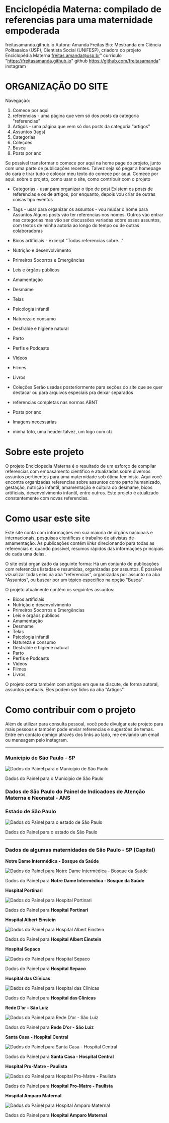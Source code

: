 # Enciclopédia Materna: compilado de referencias para uma maternidade empoderada
freitasamanda.github.io
Autora: Amanda Freitas
Bio: Mestranda em Ciência Polítaaaica (USP), Cientista Social (UNIFESP), criadora do projeto Enciclopédia Materna
freitas.amanda@usp.br"
curriculo "https://freitasamanda.github.io"
github https://github.com/freitasamanda"
instagram

# ORGANIZAÇÃO DO SITE
Navegação:
1. Comece por aqui
2. referencias - uma página que vem só dos posts da categoria "referencias"
3. Artigos - uma página que vem só dos posts da categoria "artigos"
4. Assuntos (tags)
5. Categorias
6. Coleções
7. Busca
8. Posts por ano

Se possível transformar o comece por aqui na home page do projeto, junto com uma parte de publicações recentes. Talvez seja só pegar a homepage do cara e tirar tudo e colocar meu texto do comece por aqui.
Comece por aqui: sobre o projeto, como usar o site, como contribuir com o projeto


- Categorias - usar para organizar o tipo de post
Existem os posts de referencias e os de artigos, por enquanto, depois vou criar de outras coisas tipo eventos

- Tags - usar para organizar os assuntos - vou mudar o nome para Assuntos
Alguns posts vão ter referencias nos nomes. Outros vão entrar nas categorias mas vão ser discussões variadas sobre esses assuntos, com textos de minha autoria ao longo do tempo ou de outras colaboradoras

- Bicos artificiais - excerpt "Todas referencias sobre..."
- Nutrição e desenvolvimento
- Primeiros Socorros e Emergências
- Leis e órgãos públicos
- Amamentação
- Desmame
- Telas
- Psicologia infantil
- Natureza e consumo
- Desfralde e higiene natural
- Parto
- Perfis e Podcasts
- Vídeos
- Filmes
- Livros

- Coleções
Serão usadas posteriormente para seções do site que se quer destacar ou para arquivos especiais pra deixar separados
- referencias completas nas normas ABNT

- Posts por ano

- Imagens necessárias
- minha foto, uma header talvez, um logo com ctz

# Sobre este projeto
O projeto Enciclopédia Materna é o resultado de um esforço de compilar referencias com embasamento científico e atualizadas sobre diversos assuntos pertinentes para uma maternidade sob ótima feminista. Aqui você encontra organizadas referencias sobre assuntos como parto humanizado, gestação, nutrição infantil, amamentação e cultura do desmame, bicos artificiais, desenvolvimento infantil, entre outros. Este projeto é atualizado constantemente com novas referencias.

# Como usar este site

Este site conta com informações em sua maioria de órgãos nacionais e internacionais, pesquisas científicas e trabalho de ativistas de amamentação. As publicações contém *links* direcionando para todas as referencias e, quando possível, resumos rápidos das informações principais de cada uma delas.

O site está organizado da seguinte forma: Há um conjunto de publicações com referencias listadas e resumidas, organizadas por assuntos. É possível vizualizar todas elas na aba "referencias", organizadas por assunto na aba "Assuntos", ou buscar por um tópico específico na opção "Busca".

O projeto atualmente contém os seguintes assuntos:
- Bicos artificiais
- Nutrição e desenvolvimento
- Primeiros Socorros e Emergências
- Leis e órgãos públicos
- Amamentação
- Desmame
- Telas
- Psicologia infantil
- Natureza e consumo
- Desfralde e higiene natural
- Parto
- Perfis e Podcasts
- Vídeos
- Filmes
- Livros

O projeto conta também com artigos em que se discute, de forma autoral, assuntos pontuais. Eles podem ser lidos na aba "Artigos".

# Como contribuir com o projeto

Além de utilizar para consulta pessoal, você pode divulgar este projeto para mais pessoas e também pode enviar referencias e sugestões de temas. Entre em contato comigo através dos links ao lado, me enviando um email ou mensagem pelo instagram.

---

### Município de São Paulo - SP

![Dados do Painel para o Município de São Paulo](Apostila%20da%20Alice%20a0b37e93ae4b4119ba29343085ea3938/Untitled%206.png)

Dados do Painel para o Município de São Paulo

### Dados de São Paulo do Painel de Indicadoes de Atenção Materna e Neonatal - ANS

### Estado de São Paulo

![Dados do Painel para o estado de São Paulo](Apostila%20da%20Alice%20a0b37e93ae4b4119ba29343085ea3938/Untitled%207.png)

Dados do Painel para o estado de São Paulo

---

### Dados de algumas maternidades de São Paulo - SP (Capital)

**Notre Dame Intermédica - Bosque da Saúde**

![Dados do Painel para **Notre Dame Intermédica - Bosque da Saúde**](Apostila%20da%20Alice%20a0b37e93ae4b4119ba29343085ea3938/Untitled%208.png)

Dados do Painel para **Notre Dame Intermédica - Bosque da Saúde**

******Hospital Portinari******

![Dados do Painel para ******Hospital Portinari******](Apostila%20da%20Alice%20a0b37e93ae4b4119ba29343085ea3938/Untitled%209.png)

Dados do Painel para ******Hospital Portinari******

**Hospital Albert Einstein**

![Dados do Painel para **Hospital Albert Einstein**](Apostila%20da%20Alice%20a0b37e93ae4b4119ba29343085ea3938/Untitled%2010.png)

Dados do Painel para **Hospital Albert Einstein**

******************************Hospital Sepaco******************************

![Dados do Painel para ******************************Hospital Sepaco******************************](Apostila%20da%20Alice%20a0b37e93ae4b4119ba29343085ea3938/Untitled%2011.png)

Dados do Painel para ******************************Hospital Sepaco******************************

******************************************Hospital das Clínicas******************************************

![Dados do Painel para ******************************************Hospital das Clínicas******************************************](Apostila%20da%20Alice%20a0b37e93ae4b4119ba29343085ea3938/Untitled%2012.png)

Dados do Painel para ******************************************Hospital das Clínicas******************************************

 **********************Rede D’or - São Luiz**********************

![Dados do Painel para **********************Rede D’or - São Luiz**********************](Apostila%20da%20Alice%20a0b37e93ae4b4119ba29343085ea3938/Untitled%2013.png)

Dados do Painel para **********************Rede D’or - São Luiz**********************

**********************************************************Santa Casa - Hospital Central**********************************************************

![Dados do Painel para **********************************************************Santa Casa - Hospital Central**********************************************************](Apostila%20da%20Alice%20a0b37e93ae4b4119ba29343085ea3938/Untitled%2014.png)

Dados do Painel para **********************************************************Santa Casa - Hospital Central**********************************************************

****Hospital Pro-Matre - Paulista****

![Dados do Painel para ****Hospital Pro-Matre - Paulista****](Apostila%20da%20Alice%20a0b37e93ae4b4119ba29343085ea3938/Untitled%2015.png)

Dados do Painel para ****Hospital Pro-Matre - Paulista****

************************************************Hospital Amparo Maternal************************************************

![Dados do Painel para ************************************************Hospital Amparo Maternal************************************************](Apostila%20da%20Alice%20a0b37e93ae4b4119ba29343085ea3938/Untitled%2016.png)

Dados do Painel para ************************************************Hospital Amparo Maternal************************************************

